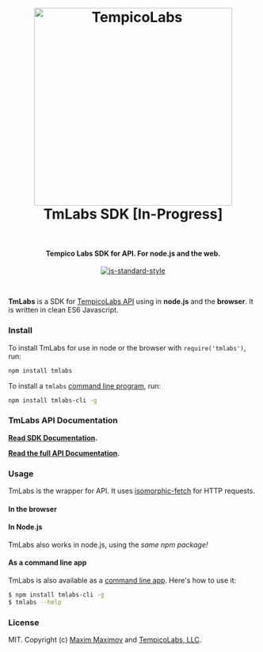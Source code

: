 <h1 align="center">
  <br>
  <a href="https://tempicolabs.com"><img src="https://www.tempicolabs.com/img/logo_tl_H_black.png" alt="TempicoLabs" width="400"></a>
  <br>
  TmLabs SDK [In-Progress]
  <br>
  <br>
</h1>

<h4 align="center">Tempico Labs SDK for API. For node.js and the web.</h4>

<p align="center">
  <a href="https://standardjs.com"><img src="https://img.shields.io/badge/code%20style-standard-brightgreen.svg" alt="js-standard-style"></a>
</p>
<br>

**TmLabs** is a SDK for [TempicoLabs API](https://www.tempicolabs.com/index.t3m#api-description) using in **node.js** and the **browser**.
It is written in clean ES6 Javascript.

### Install

To install TmLabs for use in node or the browser with `require('tmlabs')`, run:

```bash
npm install tmlabs
```

To install a `tmlabs` [command line program](https://github.com/4matic/tmlabs-cli), run:

```bash
npm install tmlabs-cli -g
```

### TmLabs API Documentation

**[Read SDK Documentation](docs/api.md).**

**[Read the full API Documentation](https://www.tempicolabs.com/documentation.t3m).**

### Usage

TmLabs is the wrapper for API. It uses [isomorphic-fetch](https://github.com/matthew-andrews/isomorphic-fetch) for HTTP requests.

#### In the browser

#### In Node.js

TmLabs also works in node.js, using the *same npm package!*

#### As a command line app

TmLabs is also available as a [command line app](https://github.com/4matic/tmlabs-cli). Here's how to use it:

```bash
$ npm install tmlabs-cli -g
$ tmlabs --help
```

### License

MIT. Copyright (c) [Maxim Maximov](http://4matikku.com) and [TempicoLabs, LLC](https://tempicolabs.com).
